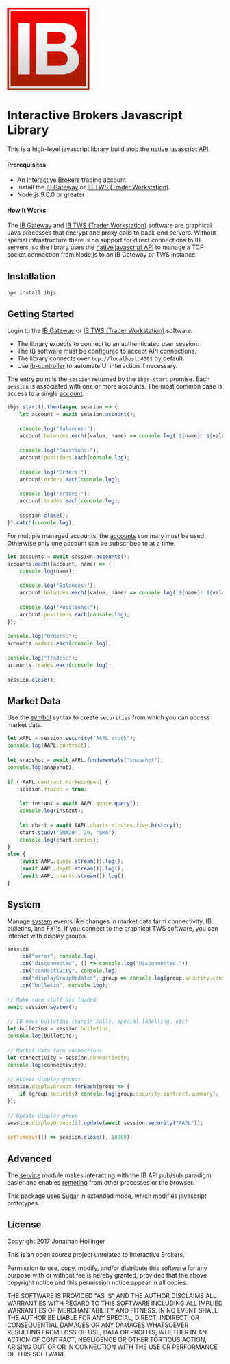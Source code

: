[![Logo](./ib-logo.png)](http://interactivebrokers.com/)

# Interactive Brokers Javascript Library

This is a high-level javascript library build atop the [native javascript API](https://github.com/pilwon/node-ib).

#### Prerequisites

* An [Interactive Brokers](https://www.interactivebrokers.com/) trading account.
* Install the [IB Gateway](https://www.interactivebrokers.com/en/index.php?f=16457) or [IB TWS (Trader Workstation)](https://www.interactivebrokers.com/en/index.php?f=674&ns=T).
* Node.js 9.0.0 or greater

#### How It Works

The [IB Gateway](http://interactivebrokers.github.io) and [IB TWS (Trader Workstation)](https://www.interactivebrokers.com/en/index.php?f=674&ns=T) software are graphical Java processes that encrypt and proxy calls to back-end servers.  Without special infrastructure there is no support for direct connections to IB servers, so the library uses the [native javascript API](https://github.com/pilwon/node-ib) to manage a TCP socket connection from Node.js to an IB Gateway or TWS instance.

## Installation

    npm install ibjs

## Getting Started

Login to the [IB Gateway](http://interactivebrokers.github.io) or [IB TWS (Trader Workstation)](https://www.interactivebrokers.com/en/index.php?f=674&ns=T) software.

* The library expects to connect to an authenticated user session.
* The IB software must be configured to accept API connections.
* The library connects over `tcp://localhost:4001` by default.
* Use [ib-controller](https://github.com/ib-controller/ib-controller/releases) to automate UI interaction if necessary.

The entry point is the `session` returned by the `ibjs.start` promise.  Each `session` is associated with one or more accounts.  The most common case is access to a single [account](./example/account.js).

```javascript
ibjs.start().then(async session => {
    let account = await session.account();

    console.log("Balances:");
    account.balances.each((value, name) => console.log(`${name}: ${value}`));

    console.log("Positions:");
    account.positions.each(console.log);

    console.log("Orders:");
    account.orders.each(console.log);

    console.log("Trades:");
    account.trades.each(console.log);
    
    session.close();
}).catch(console.log);
```

For multiple managed accounts, the [accounts](./example/accounts.js) summary must be used.  Otherwise only one account can be subscribed to at a time.

```javascript
let accounts = await session.accounts();
accounts.each((account, name) => {
    console.log(name);

    console.log("Balances:");
    account.balances.each((value, name) => console.log(`${name}: ${value}`));

    console.log("Positions:");
    account.positions.each(console.log);
});

console.log("Orders:");
accounts.orders.each(console.log);

console.log("Trades:");
accounts.trades.each(console.log);

session.close();
```

## Market Data

Use the [symbol](./doc/symbols.md) syntax to create `securities` from which you can access market data.

```javascript
let AAPL = session.security("AAPL stock");
console.log(AAPL.contract);

let snapshot = await AAPL.fundamentals("snapshot");
console.log(snapshot);

if (!AAPL.contract.marketsOpen) {
    session.frozen = true;
    
    let instant = await AAPL.quote.query();
    console.log(instant);
    
    let chart = await AAPL.charts.minutes.five.history();
    chart.study("SMA20", 20, "SMA");
    console.log(chart.series);
}
else {
    (await AAPL.quote.stream()).log();
    (await AAPL.depth.stream()).log();
    (await AAPL.charts.stream()).log();
}
```

## System

Manage [system](./example/system.js) events like changes in market data farm connectivity, IB bulletins, and FYI's.  If you connect to the graphical TWS software, you can interact with display groups.

```javascript
session
    .on("error", console.log)
    .on("disconnected", () => console.log("Disconnected."))
    .on("connectivity", console.log)
    .on("displayGroupUpdated", group => console.log(group.security.contract.summary))
    .on("bulletin", console.log);

// Make sure stuff has loaded
await session.system();

// IB news bulletins (margin calls, special labelling, etc)
let bulletins = session.bulletins;
console.log(bulletins);

// Market data farm connections
let connectivity = session.connectivity;
console.log(connectivity);

// Access display groups
session.displayGroups.forEach(group => {
    if (group.security) console.log(group.security.contract.summary);
});

// Update display group
session.displayGroups[0].update(await session.security("AAPL"));

setTimeout(() => session.close(), 10000);
```

## Advanced

The [service](./doc/service.md) module makes interacting with the IB API pub/sub paradigm easier and enables [remoting](./doc/remoting.md) from other processes or the browser.

This package uses [Sugar](https://sugarjs.com) in extended mode, which modifies javascript prototypes.

## License

Copyright 2017 Jonathan Hollinger

This is an open source project unrelated to Interactive Brokers.

Permission to use, copy, modify, and/or distribute this software for any purpose with or without fee is hereby granted, provided that the above copyright notice and this permission notice appear in all copies.

THE SOFTWARE IS PROVIDED "AS IS" AND THE AUTHOR DISCLAIMS ALL WARRANTIES WITH REGARD TO THIS SOFTWARE INCLUDING ALL IMPLIED WARRANTIES OF MERCHANTABILITY AND FITNESS. IN NO EVENT SHALL THE AUTHOR BE LIABLE FOR ANY SPECIAL, DIRECT, INDIRECT, OR CONSEQUENTIAL DAMAGES OR ANY DAMAGES WHATSOEVER RESULTING FROM LOSS OF USE, DATA OR PROFITS, WHETHER IN AN ACTION OF CONTRACT, NEGLIGENCE OR OTHER TORTIOUS ACTION, ARISING OUT OF OR IN CONNECTION WITH THE USE OR PERFORMANCE OF THIS SOFTWARE.